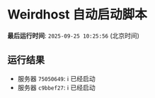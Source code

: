# Weirdhost 自动启动脚本

**最后运行时间**: `2025-09-25 10:25:56` (北京时间)

## 运行结果

- 服务器 `75050649`: ℹ️ 已经启动
- 服务器 `c9bbef27`: ℹ️ 已经启动
